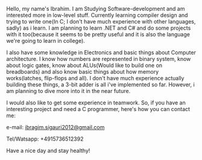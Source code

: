 Hello, my name's Ibrahim. I am Studying Software-development and am interested more in low-level stuff. Currently learning compiler design
and trying to write one(In C; I don't have much experience with other languages, sadly) as i learn. I am planning to learn .NET and C# and do some 
projects with it too(because it seems to be pretty useful and it is also the language we're going to learn in college).

I also have some knowledge in Electronics and basic things about Computer architecture. I know how numbers are represented in binary system,
know about logic gates, know about ALUs(Would like to build one on breadboards) and also know basic things about how memory works(latches,
flip-flops and all). I don't have much experience actually building these things, a 3-bit adder is all i've implemented so far. However, 
i am planning to dive more into it in the near future. 

I would also like to get some experience in teamwork. So, if you have an interesting project and need a C programmer, here's how you can contact me:

e-mail: ibragim.sigauri2012@gmail.com

Tel/Watsapp: +4915736512392

Have a nice day and stay healthy!
